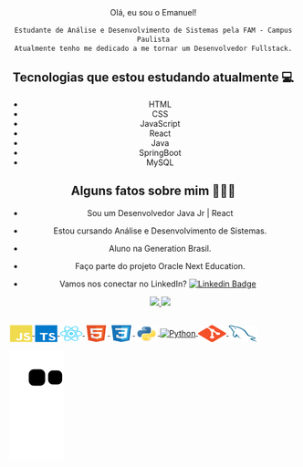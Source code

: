 

<div align="center">
  Olá, eu sou o Emanuel!
<br>

</h3>

```
Estudante de Análise e Desenvolvimento de Sistemas pela FAM - Campus Paulista
Atualmente tenho me dedicado a me tornar um Desenvolvedor Fullstack.
```
## Tecnologias que estou estudando atualmente 💻

  - HTML
  - CSS
  - JavaScript
  - React
  - Java
  - SpringBoot
  - MySQL

## Alguns fatos sobre mim 👨🏻‍💻

- Sou um Desenvolvedor Java Jr | React

- Estou cursando Análise e Desenvolvimento de Sistemas. 
- Aluno na Generation Brasil. 
- Faço parte do projeto Oracle Next Education. 
- Vamos nos conectar no LinkedIn?
<a href="https://www.linkedin.com/in/emanuel-avelino-418873227/">![Linkedin Badge](https://img.shields.io/badge/-LinkedIn-%230077B5?style=for-the-badge&logo=linkedin&logoColor=white)</a>
  &nbsp;

  <a href="https://github.com/Emanuelit">
  <img height="180em" src="https://github-readme-stats.vercel.app/api?username=Emanuelit&show_icons=true&theme=swift&include_all_commits=true&count_private=true"/>
    <img height="180em" src="https://github-readme-stats.vercel.app/api/top-langs/?username=Emanuelit&layout=compact&langs_count=7&theme=swift"/>
</div>
  
  <div style="display: inline_block"><br>
  <img align="center" alt="" height="30" width="40" src="https://raw.githubusercontent.com/devicons/devicon/master/icons/javascript/javascript-plain.svg">
  <img align="center" alt="" height="30" width="40" src="https://raw.githubusercontent.com/devicons/devicon/master/icons/typescript/typescript-plain.svg">
  <img align="center" alt="React" height="30" width="40" src="https://raw.githubusercontent.com/devicons/devicon/master/icons/react/react-original.svg">
  <img align="center" alt="HTML" height="30" width="40" src="https://raw.githubusercontent.com/devicons/devicon/master/icons/html5/html5-original.svg">
  <img align="center" alt="CSS" height="30" width="40" src="https://raw.githubusercontent.com/devicons/devicon/master/icons/css3/css3-original.svg">
  <img align="center" alt="Python" height="30" width="40" src="https://raw.githubusercontent.com/devicons/devicon/master/icons/python/python-original.svg">
  <img align="center" alt="Python" height="30" width="40" src="https://cdn.jsdelivr.net/gh/devicons/devicon/icons/linux/linux-original.svg">
  <img src="https://github.com/alexandresaints/alexandresaints/blob/main/Profile--GitHubAuxiliaryFiles/git-plain.svg" width="50" height="30" align="center"/>
  <img src="https://github.com/alexandresaints/alexandresaints/blob/main/Profile--GitHubAuxiliaryFiles/mysql-plain.svg" width="50" height="30" align="center"/>
</div>




 
  
  ![Snake animation](https://github.com/Emanuelit/Emanuelit/blob/output/github-contribution-grid-snake.svg)
